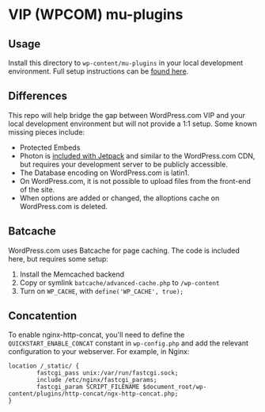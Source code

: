 # VIP (WPCOM) mu-plugins

## Usage

Install this directory to `wp-content/mu-plugins` in your local development environment. Full setup instructions can be [found here](http://wp.me/p9nvA-75T).

## Differences

This repo will help bridge the gap between WordPress.com VIP and your local development environment but will not provide a 1:1 setup. Some known missing pieces include:

* Protected Embeds
* Photon is [included with Jetpack](http://jetpack.me/support/photon/) and similar to the WordPress.com CDN, but requires your development server to be publicly accessible.
* The Database encoding on WordPress.com is latin1.
* On WordPress.com, it is not possible to upload files from the front-end of the site.
* When options are added or changed, the alloptions cache on WordPress.com is deleted.

## Batcache

WordPress.com uses Batcache for page caching. The code is included here, but requires some setup:

1. Install the Memcached backend
1. Copy or symlink `batcache/advanced-cache.php` to `/wp-content`
1. Turn on `WP_CACHE`, with `define('WP_CACHE', true);`

## Concatention

To enable nginx-http-concat, you'll need to define the `QUICKSTART_ENABLE_CONCAT` constant in `wp-config.php` and add the relevant configuration to your webserver. For example, in Nginx:

```
location /_static/ {
        fastcgi_pass unix:/var/run/fastcgi.sock;
        include /etc/nginx/fastcgi_params;
        fastcgi_param SCRIPT_FILENAME $document_root/wp-content/plugins/http-concat/ngx-http-concat.php;
}
```
